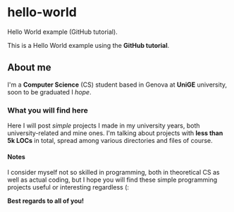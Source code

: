 # hello-world
Hello World example (GitHub tutorial).

This is a Hello World example using the **GitHub tutorial**.

## About me
I'm a **Computer Science** (CS) student based in Genova at **UniGE** university, soon to be graduated I *hope*.

### What you will find here
Here I will post *simple* projects I made in my university years, both university-related and mine ones.
I'm talking about projects with **less than 5k LOCs** in total, spread among various directories and files of course.

#### Notes
I consider myself not so skilled in programming, both in theoretical CS as well as actual coding, but I hope you will find these simple programming projects useful or interesting regardless (:

**Best regards to all of you!**
